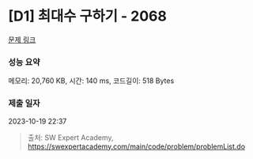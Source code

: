 # [D1] 최대수 구하기 - 2068 

[문제 링크](https://swexpertacademy.com/main/code/problem/problemDetail.do?contestProbId=AV5QQhbqA4QDFAUq) 

### 성능 요약

메모리: 20,760 KB, 시간: 140 ms, 코드길이: 518 Bytes

### 제출 일자

2023-10-19 22:37



> 출처: SW Expert Academy, https://swexpertacademy.com/main/code/problem/problemList.do